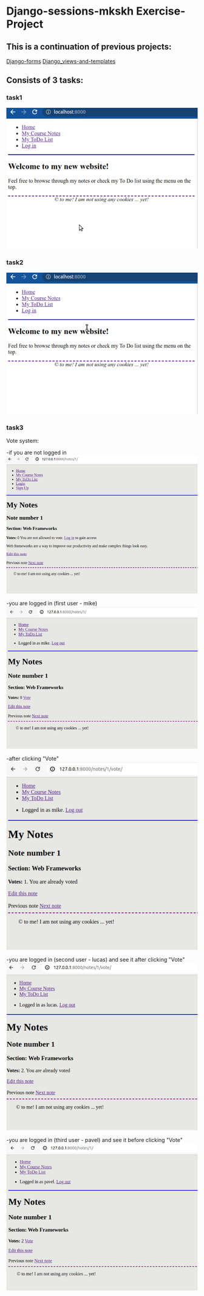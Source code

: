 # Django-sessions-mkskh Exercise-Project 

## This is a continuation of previous projects:
[Django-forms](https://github.com/mkskh/Django-forms-mkskh) 
[Django_views-and-templates](https://github.com/mkskh/Django_views-and-templates-mkskh/tree/main) 

## Consists of 3 tasks:

### task1
![t1](for_readme/task1_result.gif)

### task2
![t2](for_readme/task2_result.gif)

### task3
Vote system:

-if you are not logged in
![t3](for_readme/vote1.png)

-you are logged in (first user - mike)
![t3](for_readme/vote2.png)

-after clicking "Vote"
![t3](for_readme/vote3.png)

-you are logged in (second user - lucas) and see it after clicking "Vote"
![t3](for_readme/vote4.png)

-you are logged in (third user - pavel) and see it before clicking "Vote"
![t3](for_readme/vote5.png)
